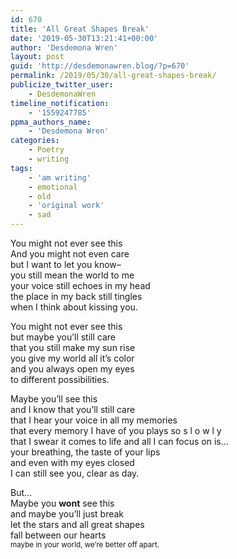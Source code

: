 ```yaml
---
id: 670
title: 'All Great Shapes Break'
date: '2019-05-30T13:21:41+00:00'
author: 'Desdemona Wren'
layout: post
guid: 'http://desdemonawren.blog/?p=670'
permalink: /2019/05/30/all-great-shapes-break/
publicize_twitter_user:
    - DesdemonaWren
timeline_notification:
    - '1559247785'
ppma_authors_name:
    - 'Desdemona Wren'
categories:
    - Poetry
    - writing
tags:
    - 'am writing'
    - emotional
    - old
    - 'original work'
    - sad
---
```


You might not ever see this  
And you might not even care  
but I want to let you know–  
you still mean the world to me  
your voice still echoes in my head  
the place in my back still tingles  
when I think about kissing you.

You might not ever see this  
but maybe you’ll still care  
that you still make my sun rise  
you give my world all it’s color  
and you always open my eyes  
to different possibilities.

Maybe you’ll see this  
and I know that you’ll still care  
that I hear your voice in all my memories  
that every memory I have of you plays so s l o w l y  
that I swear it comes to life and all I can focus on is…  
your breathing, the taste of your lips  
and even with my eyes closed  
I can still see you, clear as day.

But…  
Maybe you **wont** see this  
and maybe you’ll just break  
let the stars and all great shapes  
fall between our hearts  
<sup>maybe in your world, we’re better off apart.</sup>